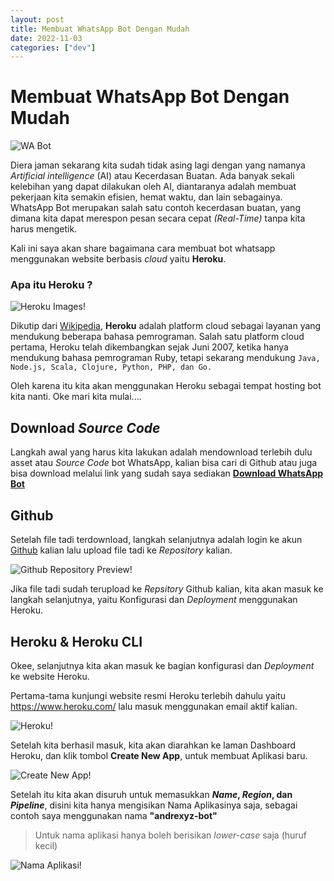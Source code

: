 ```yaml
---
layout: post
title: Membuat WhatsApp Bot Dengan Mudah
date: 2022-11-03
categories: ["dev"]
---
```


# Membuat WhatsApp Bot Dengan Mudah

<img style="image-size:contain;" src="https://i.postimg.cc/ZKj9HfKk/wa-bot.jpg" alt="WA Bot">

Diera jaman sekarang kita sudah tidak asing lagi dengan yang namanya _Artificial intelligence_ (AI) atau Kecerdasan Buatan. Ada banyak sekali kelebihan yang dapat dilakukan oleh AI, diantaranya adalah membuat pekerjaan kita semakin efisien, hemat waktu, dan lain sebagainya. WhatsApp Bot merupakan salah satu contoh kecerdasan buatan, yang dimana kita dapat merespon pesan secara cepat _(Real-Time)_ tanpa kita harus mengetik.

Kali ini saya akan share bagaimana cara membuat bot whatsapp menggunakan website berbasis _cloud_ yaitu **Heroku**.

### Apa itu Heroku ?

![Heroku Images!](https://upload.wikimedia.org/wikipedia/commons/thumb/e/ec/Heroku_logo.svg/2560px-Heroku_logo.svg.png "Heroku")

Dikutip dari [Wikipedia](https://en.wikipedia.org/wiki/Heroku), **Heroku** adalah platform cloud sebagai layanan yang mendukung beberapa bahasa pemrograman. Salah satu platform cloud pertama, Heroku telah dikembangkan sejak Juni 2007, ketika hanya mendukung bahasa pemrograman Ruby, tetapi sekarang mendukung `Java, Node.js, Scala, Clojure, Python, PHP, dan Go.`

Oleh karena itu kita akan menggunakan Heroku sebagai tempat hosting bot kita nanti. Oke mari kita mulai....

## Download _Source Code_
Langkah awal yang harus kita lakukan adalah mendownload terlebih dulu asset atau _Source Code_ bot WhatsApp, kalian bisa cari di Github atau juga bisa download melalui link yang sudah saya sediakan [**Download WhatsApp Bot**](https://github.com/4ndrexyz/KatoBot-v2)

## Github

Setelah file tadi terdownload, langkah selanjutnya adalah login ke akun [Github](https://github.com) kalian lalu upload file tadi ke _Repository_ kalian. 

![Github Repository Preview!](https://i.postimg.cc/tCGKyj3H/repository.jpg "Github Repository Preview")

Jika file tadi sudah terupload ke _Repsitory_ Github kalian, kita akan masuk ke langkah selanjutnya, yaitu Konfigurasi dan _Deployment_ menggunakan Heroku.

## Heroku & Heroku CLI
Okee, selanjutnya kita akan masuk ke bagian konfigurasi dan _Deployment_ ke website Heroku. 

Pertama-tama kunjungi website resmi Heroku terlebih dahulu yaitu https://www.heroku.com/ lalu masuk menggunakan email aktif kalian.

![Heroku!](https://i.postimg.cc/Zntr9jHC/login.jpg "Heroku Web Preview")

Setelah kita berhasil masuk, kita akan diarahkan ke laman Dashboard Heroku, dan klik tombol **Create New App**, untuk membuat Aplikasi baru.

![Create New App!](https://i.postimg.cc/kG2Khz51/create-app.jpg "Create New App")

Setelah itu kita akan disuruh untuk memasukkan **_Name_, _Region_, dan _Pipeline_**, disini kita hanya mengisikan Nama Aplikasinya saja, sebagai contoh saya menggunakan nama **"andrexyz-bot"**
> Untuk nama aplikasi hanya boleh berisikan _lower-case_ saja (huruf kecil)

![Nama Aplikasi!](https://i.postimg.cc/c6qh70cM/name-app.jpg "Nama Aplikasi Heroku")